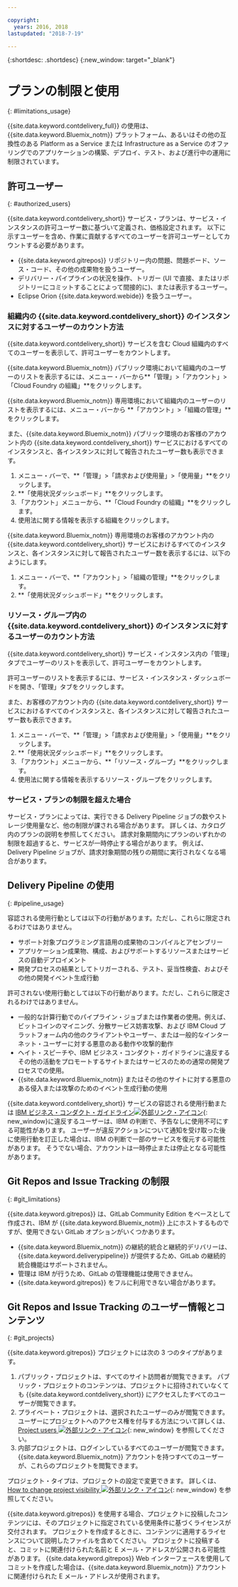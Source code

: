 ```yaml
---

copyright:
  years: 2016, 2018
lastupdated: "2018-7-19"

---
```


{:shortdesc: .shortdesc}
{:new_window: target="_blank"}

# プランの制限と使用
{: #limitations_usage}

{{site.data.keyword.contdelivery_full}} の使用は、{{site.data.keyword.Bluemix_notm}} プラットフォーム、あるいはその他の互換性のある Platform as a Service または Infrastructure as a Service のオファリングでのアプリケーションの構築、デプロイ、テスト、および進行中の運用に制限されています。

## 許可ユーザー
{: #authorized_users}

{{site.data.keyword.contdelivery_short}} サービス・プランは、サービス・インスタンスの許可ユーザー数に基づいて定義され、価格設定されます。 以下に示すユーザーを含め、作業に貢献するすべてのユーザーを許可ユーザーとしてカウントする必要があります。

 * {{site.data.keyword.gitrepos}} リポジトリー内の問題、問題ボード、ソース・コード、その他の成果物を扱うユーザー。
 * デリバリー・パイプラインの状況を操作、トリガー (UI で直接、またはリポジトリーにコミットすることによって間接的に)、または表示するユーザー。
 * Eclipse Orion {{site.data.keyword.webide}} を扱うユーザー。
 
### 組織内の {{site.data.keyword.contdelivery_short}} のインスタンスに対するユーザーのカウント方法

{{site.data.keyword.contdelivery_short}} サービスを含む Cloud 組織内のすべてのユーザーを表示して、許可ユーザーをカウントします。 

{{site.data.keyword.Bluemix_notm}} パブリック環境において組織内のユーザーのリストを表示するには、メニュー・バーから**「管理」>「アカウント」>「Cloud Foundry の組織」**をクリックします。

{{site.data.keyword.Bluemix_notm}} 専用環境において組織内のユーザーのリストを表示するには、メニュー・バーから **「アカウント」>「組織の管理」**をクリックします。

また、{{site.data.keyword.Bluemix_notm}} パブリック環境のお客様のアカウント内の {{site.data.keyword.contdelivery_short}} サービスにおけるすべてのインスタンスと、各インスタンスに対して報告されたユーザー数も表示できます。

1. メニュー・バーで、**「管理」>「請求および使用量」>「使用量」**をクリックします。
2. **「使用状況ダッシュボード」**をクリックします。
3. 「アカウント」メニューから、**「Cloud Foundry の組織」**をクリックします。
4. 使用法に関する情報を表示する組織をクリックします。

{{site.data.keyword.Bluemix_notm}} 専用環境のお客様のアカウント内の {{site.data.keyword.contdelivery_short}} サービスにおけるすべてのインスタンスと、各インスタンスに対して報告されたユーザー数を表示するには、以下のようにします。

1. メニュー・バーで、**「アカウント」>「組織の管理」**をクリックします。
2. **「使用状況ダッシュボード」**をクリックします。

### リソース・グループ内の {{site.data.keyword.contdelivery_short}} のインスタンスに対するユーザーのカウント方法

{{site.data.keyword.contdelivery_short}} サービス・インスタンス内の「管理」タブでユーザーのリストを表示して、許可ユーザーをカウントします。 

許可ユーザーのリストを表示するには、サービス・インスタンス・ダッシュボードを開き、「管理」タブをクリックします。

また、お客様のアカウント内の {{site.data.keyword.contdelivery_short}} サービスにおけるすべてのインスタンスと、各インスタンスに対して報告されたユーザー数も表示できます。

1. メニュー・バーで、**「管理」>「請求および使用量」>「使用量」**をクリックします。
2. **「使用状況ダッシュボード」**をクリックします。
3. 「アカウント」メニューから、**「リソース・グループ」**をクリックします。
4. 使用法に関する情報を表示するリソース・グループをクリックします。

### サービス・プランの制限を超えた場合 

サービス・プランによっては、実行できる Delivery Pipeline ジョブの数やストレージ使用量など、他の制限が課される場合があります。 詳しくは、カタログ内のプランの説明を参照してください。 請求対象期間内にプランのいずれかの制限を超過すると、サービスが一時停止する場合があります。 例えば、Delivery Pipeline ジョブが、請求対象期間の残りの期間に実行されなくなる場合があります。

## Delivery Pipeline の使用
{: #pipeline_usage}

容認される使用行動としては以下の行動があります。ただし、これらに限定されるわけではありません。

* サポート対象プログラミング言語用の成果物のコンパイルとアセンブリー
* アプリケーション成果物、構成、およびサポートするリソースまたはサービスの自動デプロイメント
* 開発プロセスの結果としてトリガーされる、テスト、妥当性検査、およびその他の開発イベント生成行動

許可されない使用行動としては以下の行動があります。ただし、これらに限定されるわけではありません。

* 一般的な計算行動でのパイプライン・ジョブまたは作業者の使用。例えば、ビットコインのマイニング、分散サービス妨害攻撃、および IBM Cloud プラットフォーム内の他のクライアントやユーザー、または一般的なインターネット・ユーザーに対する悪意のある動作や攻撃的動作
* ヘイト・スピーチや、IBM ビジネス・コンダクト・ガイドラインに違反するその他の活動をプロモートするサイトまたはサービスのための通常の開発プロセスでの使用。
* {{site.data.keyword.Bluemix_notm}} またはその他のサイトに対する悪意のある侵入または攻撃のためのイベント生成行動の使用

{{site.data.keyword.contdelivery_short}} サービスの容認される使用行動または [IBM ビジネス・コンダクト・ガイドライン![外部リンク・アイコン](../../icons/launch-glyph.svg "外部リンク・アイコン")](https://www.ibm.com/investor/governance/business-conduct-guidelines.html){: new_window}に違反するユーザーは、IBM の判断で、予告なしに使用不可にする可能性があります。 ユーザーが違反アクションについて通知を受け取った後に使用行動を訂正した場合は、IBM の判断で一部のサービスを復元する可能性があります。 そうでない場合、アカウントは一時停止または停止となる可能性があります。

## Git Repos and Issue Tracking の制限
{: #git_limitations}

{{site.data.keyword.gitrepos}} は、GitLab Community Edition をベースとして作成され、IBM が {{site.data.keyword.Bluemix_notm}} 上にホストするものですが、使用できない GitLab オプションがいくつかあります。

 * {{site.data.keyword.Bluemix_notm}} の継続的統合と継続的デリバリーは、{{site.data.keyword.deliverypipeline}} が提供するため、GitLab の継続的統合機能はサポートされません。
 * 管理は IBM が行うため、GitLab の管理機能は使用できません。
 * {{site.data.keyword.gitrepos}} をフルに利用できない場合があります。

## Git Repos and Issue Tracking のユーザー情報とコンテンツ
{: #git_projects}

{{site.data.keyword.gitrepos}} プロジェクトには次の 3 つのタイプがあります。

  1. パブリック・プロジェクトは、すべてのサイト訪問者が閲覧できます。 パブリック・プロジェクトのコンテンツは、プロジェクトに招待されていなくても {{site.data.keyword.contdelivery_short}} にアクセスしたすべてのユーザーが閲覧できます。
  2. プライベート・プロジェクトは、選択されたユーザーのみが閲覧できます。 ユーザーにプロジェクトへのアクセス権を付与する方法について詳しくは、[Project users ![外部リンク・アイコン](../../icons/launch-glyph.svg "外部リンク・アイコン")](https://git.ng.bluemix.net/help/workflow/add-user/add-user.md){: new_window} を参照してください。
  3. 内部プロジェクトは、ログインしているすべてのユーザーが閲覧できます。 {{site.data.keyword.Bluemix_notm}} アカウントを持つすべてのユーザーが、これらのプロジェクトを閲覧できます。

プロジェクト・タイプは、プロジェクトの設定で変更できます。 詳しくは、[How to change project visibility ![外部リンク・アイコン](../../icons/launch-glyph.svg "外部リンク・アイコン")](https://git.ng.bluemix.net/help/public_access/public_access#how-to-change-project-visibility){: new_window} を参照してください。

{{site.data.keyword.gitrepos}} を使用する場合、プロジェクトに投稿したコンテンツには、そのプロジェクトに指定されている使用条件に基づくライセンスが交付されます。 プロジェクトを作成するときに、コンテンツに適用するライセンスについて説明したファイルを含めてください。 プロジェクトに投稿すると、コミットに関連付けられた名前と E メール・アドレスが公開される可能性があります。 {{site.data.keyword.gitrepos}} Web インターフェースを使用してコミットを作成した場合は、{{site.data.keyword.Bluemix_notm}} アカウントに関連付けられた E メール・アドレスが使用されます。

<!-- ###Privacy with Git Repos and Issue Tracking profiles -->

<!-- A few features of {{site.data.keyword.gitrepos}} require the use of a profile page that publicly displays information that you provide. You give IBM the following permissions: -->

  <!-- a. Make the information in your profile&mdash;such as your name, email, picture, bio, social media links, and user activity&mdash;visible to other users of the service. -->

  <!-- b. Publicly disclose your name and other public information and activities that are associated with your use of the service, or otherwise publicize the fact that you are a user of the service, without any further notice to you. -->

<!-- The email address that is associated with your profile page is derived from your {{site.data.keyword.Bluemix_notm}} account details. To modify the email address that is displayed on your profile page, modify your {{site.data.keyword.Bluemix_notm}} account. -->

<!-- ## Deprecated services
{: #deprecated_services} -->

<!--{{site.data.keyword.trackplan}} and {{site.data.keyword.deliverypipeline}} Classic, which are part of IBM Bluemix {{site.data.keyword.jazzhub_short}} (JazzHub), are being retired. For more information, see [Track & Plan Retirement ![External link icon](../../icons/launch-glyph.svg "External link icon")](https://www.ibm.com/blogs/bluemix/2017/04/track-plan-retirement/){: new_window} and [Delivery Pipeline Retirement ![External link icon](../../icons/launch-glyph.svg "External link icon")](https://www.ibm.com/blogs/bluemix/2017/04/delivery-pipeline-retirement/){: new_window}. -->

<!-- Starting on May 25, no new JazzHub projects can be created. Through automatic rolling upgrades, JazzHub projects will be upgraded to {{site.data.keyword.contdelivery_short}} toolchains. The JazzHub site will be removed from service in early July. For more information about the upgrade, see [Upgrading JazzHub project to Bluemix Continuous Delivery toolchains ![External link icon](../../icons/launch-glyph.svg "External link icon")](https://developer.ibm.com/devops-services/2017/4/18/upgrading-jazzhub-projects-bluemix-continuous-delivery-toolchains/){: new_window} -->
